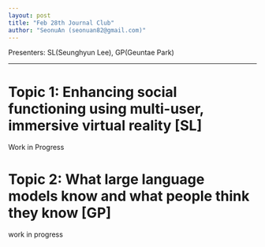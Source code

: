 ```yaml
---
layout: post
title: "Feb 28th Journal Club"
author: "SeonuAn (seonuan82@gmail.com)"
---
```


Presenters: SL(Seunghyun Lee), GP(Geuntae Park) <br>

-----------------


# Topic 1: Enhancing social functioning using multi-user, immersive virtual reality [SL]

Work in Progress


# Topic 2: What large language models know and what people think they know [GP]

work in progress
